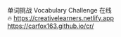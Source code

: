 单词挑战 Vocabulary Challenge 在线  
🔥 https://creativelearners.netlify.app<br>
   https://carfox163.github.io/cr/

